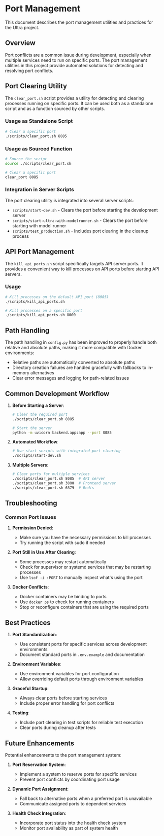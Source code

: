 # Port Management

This document describes the port management utilities and practices for the Ultra project.

## Overview

Port conflicts are a common issue during development, especially when multiple services need to run on specific ports. The port management utilities in this project provide automated solutions for detecting and resolving port conflicts.

## Port Clearing Utility

The `clear_port.sh` script provides a utility for detecting and clearing processes running on specific ports. It can be used both as a standalone script and as a function sourced by other scripts.

### Usage as Standalone Script

```bash
# Clear a specific port
./scripts/clear_port.sh 8085
```

### Usage as Sourced Function

```bash
# Source the script
source ./scripts/clear_port.sh

# Clear a specific port
clear_port 8085
```

### Integration in Server Scripts

The port clearing utility is integrated into several server scripts:

- `scripts/start-dev.sh` - Clears the port before starting the development server
- `scripts/start-ultra-with-modelrunner.sh` - Clears the port before starting with model runner
- `scripts/test_production.sh` - Includes port clearing in the cleanup process

## API Port Management

The `kill_api_ports.sh` script specifically targets API server ports. It provides a convenient way to kill processes on API ports before starting API servers.

### Usage

```bash
# Kill processes on the default API port (8085)
./scripts/kill_api_ports.sh

# Kill processes on a specific port
./scripts/kill_api_ports.sh 8000
```

## Path Handling

The path handling in `config.py` has been improved to properly handle both relative and absolute paths, making it more compatible with Docker environments:

- Relative paths are automatically converted to absolute paths
- Directory creation failures are handled gracefully with fallbacks to in-memory alternatives
- Clear error messages and logging for path-related issues

## Common Development Workflow

1. **Before Starting a Server**:

   ```bash
   # Clear the required port
   ./scripts/clear_port.sh 8085

   # Start the server
   python -m uvicorn backend.app:app --port 8085
   ```

2. **Automated Workflow**:

   ```bash
   # Use start scripts with integrated port clearing
   ./scripts/start-dev.sh
   ```

3. **Multiple Servers**:
   ```bash
   # Clear ports for multiple services
   ./scripts/clear_port.sh 8085  # API server
   ./scripts/clear_port.sh 3000  # Frontend server
   ./scripts/clear_port.sh 6379  # Redis
   ```

## Troubleshooting

### Common Port Issues

1. **Permission Denied**:

   - Make sure you have the necessary permissions to kill processes
   - Try running the script with sudo if needed

2. **Port Still in Use After Clearing**:

   - Some processes may restart automatically
   - Check for supervisor or systemd services that may be restarting processes
   - Use `lsof -i :PORT` to manually inspect what's using the port

3. **Docker Conflicts**:
   - Docker containers may be binding to ports
   - Use `docker ps` to check for running containers
   - Stop or reconfigure containers that are using the required ports

## Best Practices

1. **Port Standardization**:

   - Use consistent ports for specific services across development environments
   - Document standard ports in `.env.example` and documentation

2. **Environment Variables**:

   - Use environment variables for port configuration
   - Allow overriding default ports through environment variables

3. **Graceful Startup**:

   - Always clear ports before starting services
   - Include proper error handling for port conflicts

4. **Testing**:
   - Include port clearing in test scripts for reliable test execution
   - Clear ports during cleanup after tests

## Future Enhancements

Potential enhancements to the port management system:

1. **Port Reservation System**:

   - Implement a system to reserve ports for specific services
   - Prevent port conflicts by coordinating port usage

2. **Dynamic Port Assignment**:

   - Fall back to alternative ports when a preferred port is unavailable
   - Communicate assigned ports to dependent services

3. **Health Check Integration**:
   - Incorporate port status into the health check system
   - Monitor port availability as part of system health
